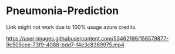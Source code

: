 # Pneumonia-Prediction
Link might not work due to 100% usage azure credits.












https://user-images.githubusercontent.com/53462199/156579877-9c505cee-73f9-4088-bdd7-f4e3c8369975.mp4
